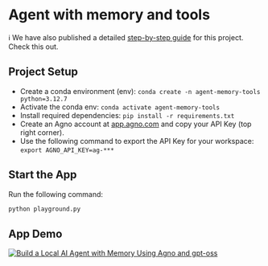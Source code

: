 # Agent with memory and tools

ℹ️ We have also published a detailed [step-by-step guide](https://tinztwinshub.com/software-engineering/build-a-local-ai-agent-with-memory-using-agno-and-gpt-oss/) for this project. Check this out.

## Project Setup
* Create a conda environment (env): `conda create -n agent-memory-tools python=3.12.7`
* Activate the conda env: `conda activate agent-memory-tools`
* Install required dependencies: `pip install -r requirements.txt`
* Create an Agno account at [app.agno.com](https://app.agno.com/) and copy your API Key (top right corner).
* Use the following command to export the API Key for your workspace: `export AGNO_API_KEY=ag-***`

## Start the App
Run the following command:

```bash
python playground.py
```

## App Demo
[![Build a Local AI Agent with Memory Using Agno and gpt-oss](https://img.youtube.com/vi/L1lsvc8-Ohs/0.jpg)](https://youtu.be/L1lsvc8-Ohs)


